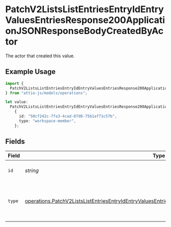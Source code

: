 # PatchV2ListsListEntriesEntryIdEntryValuesEntriesResponse200ApplicationJSONResponseBodyCreatedByActor

The actor that created this value.

## Example Usage

```typescript
import {
  PatchV2ListsListEntriesEntryIdEntryValuesEntriesResponse200ApplicationJSONResponseBodyCreatedByActor,
} from "attio-js/models/operations";

let value:
  PatchV2ListsListEntriesEntryIdEntryValuesEntriesResponse200ApplicationJSONResponseBodyCreatedByActor =
    {
      id: "50cf242c-7fa3-4cad-87d0-75b1af71c57b",
      type: "workspace-member",
    };
```

## Fields

| Field                                                                                                                                                                                                                          | Type                                                                                                                                                                                                                           | Required                                                                                                                                                                                                                       | Description                                                                                                                                                                                                                    |
| ------------------------------------------------------------------------------------------------------------------------------------------------------------------------------------------------------------------------------ | ------------------------------------------------------------------------------------------------------------------------------------------------------------------------------------------------------------------------------ | ------------------------------------------------------------------------------------------------------------------------------------------------------------------------------------------------------------------------------ | ------------------------------------------------------------------------------------------------------------------------------------------------------------------------------------------------------------------------------ |
| `id`                                                                                                                                                                                                                           | *string*                                                                                                                                                                                                                       | :heavy_minus_sign:                                                                                                                                                                                                             | An ID to identify the actor.                                                                                                                                                                                                   |
| `type`                                                                                                                                                                                                                         | [operations.PatchV2ListsListEntriesEntryIdEntryValuesEntriesResponse200ApplicationJSONResponseBodyType](../../models/operations/patchv2listslistentriesentryidentryvaluesentriesresponse200applicationjsonresponsebodytype.md) | :heavy_minus_sign:                                                                                                                                                                                                             | The type of actor. [Read more information on actor types here](/docs/actors).                                                                                                                                                  |